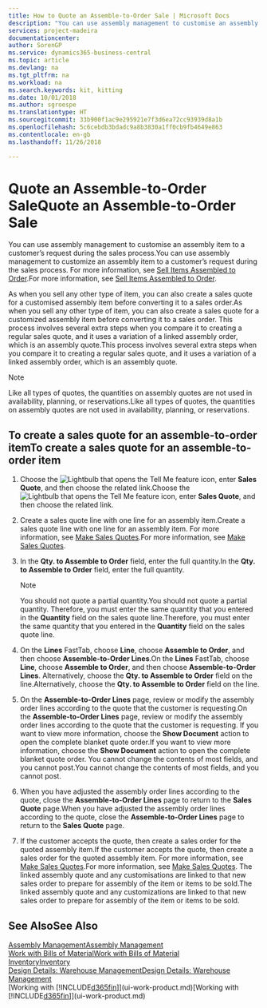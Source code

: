 ```yaml
---
title: How to Quote an Assemble-to-Order Sale | Microsoft Docs
description: "You can use assembly management to customise an assembly item to a customer’s request during the sales process."
services: project-madeira
documentationcenter: 
author: SorenGP
ms.service: dynamics365-business-central
ms.topic: article
ms.devlang: na
ms.tgt_pltfrm: na
ms.workload: na
ms.search.keywords: kit, kitting
ms.date: 10/01/2018
ms.author: sgroespe
ms.translationtype: HT
ms.sourcegitcommit: 33b900f1ac9e295921e7f3d6ea72cc93939d8a1b
ms.openlocfilehash: 5c6cebdb3bdadc9a8b3830a1ff0cb9fb4649e863
ms.contentlocale: en-gb
ms.lasthandoff: 11/26/2018

---
```

# <a name="quote-an-assemble-to-order-sale"></a><span data-ttu-id="18870-103">Quote an Assemble-to-Order Sale</span><span class="sxs-lookup"><span data-stu-id="18870-103">Quote an Assemble-to-Order Sale</span></span>
<span data-ttu-id="18870-104">You can use assembly management to customise an assembly item to a customer’s request during the sales process.</span><span class="sxs-lookup"><span data-stu-id="18870-104">You can use assembly management to customize an assembly item to a customer’s request during the sales process.</span></span> <span data-ttu-id="18870-105">For more information, see [Sell Items Assembled to Order](assembly-how-to-sell-items-assembled-to-order.md).</span><span class="sxs-lookup"><span data-stu-id="18870-105">For more information, see [Sell Items Assembled to Order](assembly-how-to-sell-items-assembled-to-order.md).</span></span>  

<span data-ttu-id="18870-106">As when you sell any other type of item, you can also create a sales quote for a customised assembly item before converting it to a sales order.</span><span class="sxs-lookup"><span data-stu-id="18870-106">As when you sell any other type of item, you can also create a sales quote for a customized assembly item before converting it to a sales order.</span></span> <span data-ttu-id="18870-107">This process involves several extra steps when you compare it to creating a regular sales quote, and it uses a variation of a linked assembly order, which is an assembly quote.</span><span class="sxs-lookup"><span data-stu-id="18870-107">This process involves several extra steps when you compare it to creating a regular sales quote, and it uses a variation of a linked assembly order, which is an assembly quote.</span></span>

> [!NOTE]  
>  <span data-ttu-id="18870-108">Like all types of quotes, the quantities on assembly quotes are not used in availability, planning, or reservations.</span><span class="sxs-lookup"><span data-stu-id="18870-108">Like all types of quotes, the quantities on assembly quotes are not used in availability, planning, or reservations.</span></span>  

## <a name="to-create-a-sales-quote-for-an-assemble-to-order-item"></a><span data-ttu-id="18870-109">To create a sales quote for an assemble-to-order item</span><span class="sxs-lookup"><span data-stu-id="18870-109">To create a sales quote for an assemble-to-order item</span></span>  
1.  <span data-ttu-id="18870-110">Choose the ![Lightbulb that opens the Tell Me feature](media/ui-search/search_small.png "Tell me what you want to do") icon, enter **Sales Quote**, and then choose the related link.</span><span class="sxs-lookup"><span data-stu-id="18870-110">Choose the ![Lightbulb that opens the Tell Me feature](media/ui-search/search_small.png "Tell me what you want to do") icon, enter **Sales Quote**, and then choose the related link.</span></span>  
2.  <span data-ttu-id="18870-111">Create a sales quote line with one line for an assembly item.</span><span class="sxs-lookup"><span data-stu-id="18870-111">Create a sales quote line with one line for an assembly item.</span></span> <span data-ttu-id="18870-112">For more information, see [Make Sales Quotes](sales-how-make-offers.md).</span><span class="sxs-lookup"><span data-stu-id="18870-112">For more information, see [Make Sales Quotes](sales-how-make-offers.md).</span></span>  
3.  <span data-ttu-id="18870-113">In the **Qty. to Assemble to Order** field, enter the full quantity.</span><span class="sxs-lookup"><span data-stu-id="18870-113">In the **Qty. to Assemble to Order** field, enter the full quantity.</span></span>

    > [!NOTE]  
    >  <span data-ttu-id="18870-114">You should not quote a partial quantity.</span><span class="sxs-lookup"><span data-stu-id="18870-114">You should not quote a partial quantity.</span></span> <span data-ttu-id="18870-115">Therefore, you must enter the same quantity that you entered in the **Quantity** field on the sales quote line.</span><span class="sxs-lookup"><span data-stu-id="18870-115">Therefore, you must enter the same quantity that you entered in the **Quantity** field on the sales quote line.</span></span>  

4.  <span data-ttu-id="18870-116">On the **Lines** FastTab, choose **Line**, choose **Assemble to Order**, and then choose **Assemble-to-Order Lines**.</span><span class="sxs-lookup"><span data-stu-id="18870-116">On the **Lines** FastTab, choose **Line**, choose **Assemble to Order**, and then choose **Assemble-to-Order Lines**.</span></span> <span data-ttu-id="18870-117">Alternatively, choose the **Qty. to Assemble to Order** field on the line.</span><span class="sxs-lookup"><span data-stu-id="18870-117">Alternatively, choose the **Qty. to Assemble to Order** field on the line.</span></span>  
5.  <span data-ttu-id="18870-118">On the **Assemble-to-Order Lines** page, review or modify the assembly order lines according to the quote that the customer is requesting.</span><span class="sxs-lookup"><span data-stu-id="18870-118">On the **Assemble-to-Order Lines** page, review or modify the assembly order lines according to the quote that the customer is requesting.</span></span> <span data-ttu-id="18870-119">If you want to view more information, choose the **Show Document** action to open the complete blanket quote order.</span><span class="sxs-lookup"><span data-stu-id="18870-119">If you want to view more information, choose the **Show Document** action to open the complete blanket quote order.</span></span> <span data-ttu-id="18870-120">You cannot change the contents of most fields, and you cannot post.</span><span class="sxs-lookup"><span data-stu-id="18870-120">You cannot change the contents of most fields, and you cannot post.</span></span>  
6.  <span data-ttu-id="18870-121">When you have adjusted the assembly order lines according to the quote, close the **Assemble-to-Order Lines** page to return to the **Sales Quote** page.</span><span class="sxs-lookup"><span data-stu-id="18870-121">When you have adjusted the assembly order lines according to the quote, close the **Assemble-to-Order Lines** page to return to the **Sales Quote** page.</span></span>  
7.  <span data-ttu-id="18870-122">If the customer accepts the quote, then create a sales order for the quoted assembly item.</span><span class="sxs-lookup"><span data-stu-id="18870-122">If the customer accepts the quote, then create a sales order for the quoted assembly item.</span></span> <span data-ttu-id="18870-123">For more information, see [Make Sales Quotes](sales-how-make-offers.md).</span><span class="sxs-lookup"><span data-stu-id="18870-123">For more information, see [Make Sales Quotes](sales-how-make-offers.md).</span></span> <span data-ttu-id="18870-124">The linked assembly quote and any customisations are linked to that new sales order to prepare for assembly of the item or items to be sold.</span><span class="sxs-lookup"><span data-stu-id="18870-124">The linked assembly quote and any customizations are linked to that new sales order to prepare for assembly of the item or items to be sold.</span></span>  

## <a name="see-also"></a><span data-ttu-id="18870-125">See Also</span><span class="sxs-lookup"><span data-stu-id="18870-125">See Also</span></span>  
[<span data-ttu-id="18870-126">Assembly Management</span><span class="sxs-lookup"><span data-stu-id="18870-126">Assembly Management</span></span>](assembly-assemble-items.md)  
[<span data-ttu-id="18870-127">Work with Bills of Material</span><span class="sxs-lookup"><span data-stu-id="18870-127">Work with Bills of Material</span></span>](inventory-how-work-BOMs.md)  
[<span data-ttu-id="18870-128">Inventory</span><span class="sxs-lookup"><span data-stu-id="18870-128">Inventory</span></span>](inventory-manage-inventory.md)  
[<span data-ttu-id="18870-129">Design Details: Warehouse Management</span><span class="sxs-lookup"><span data-stu-id="18870-129">Design Details: Warehouse Management</span></span>](design-details-warehouse-management.md)  
<span data-ttu-id="18870-130">[Working with [!INCLUDE[d365fin](includes/d365fin_md.md)]](ui-work-product.md)</span><span class="sxs-lookup"><span data-stu-id="18870-130">[Working with [!INCLUDE[d365fin](includes/d365fin_md.md)]](ui-work-product.md)</span></span>

